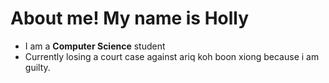 # About me! My name is **Holly** 
- I am a **Computer Science** student 
- Currently losing a court case against ariq koh boon xiong because i am guilty.